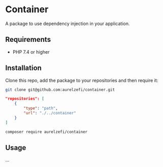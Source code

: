 # Container

A package to use dependency injection in your application.

## Requirements

- PHP 7.4 or higher

## Installation

Clone this repo, add the package to your repositories and then require it:

```bash
git clone git@github.com:aurelzefi/container.git
```

```json
"repositories": [
    {
        "type": "path",
        "url": "./../container"
    }
]
```

```bash
composer require aurelzefi/container
```

## Usage

...